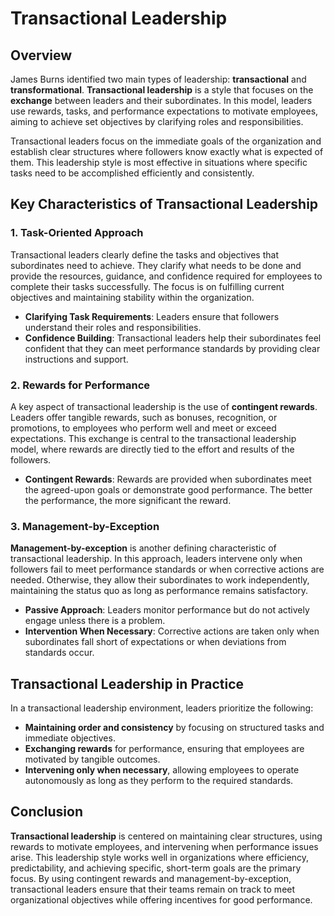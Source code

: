 

# Transactional Leadership

## Overview

James Burns identified two main types of leadership: **transactional** and **transformational**. **Transactional leadership** is a style that focuses on the **exchange** between leaders and their subordinates. In this model, leaders use rewards, tasks, and performance expectations to motivate employees, aiming to achieve set objectives by clarifying roles and responsibilities.

Transactional leaders focus on the immediate goals of the organization and establish clear structures where followers know exactly what is expected of them. This leadership style is most effective in situations where specific tasks need to be accomplished efficiently and consistently.

## Key Characteristics of Transactional Leadership

### 1. **Task-Oriented Approach**

Transactional leaders clearly define the tasks and objectives that subordinates need to achieve. They clarify what needs to be done and provide the resources, guidance, and confidence required for employees to complete their tasks successfully. The focus is on fulfilling current objectives and maintaining stability within the organization.

- **Clarifying Task Requirements**: Leaders ensure that followers understand their roles and responsibilities.
- **Confidence Building**: Transactional leaders help their subordinates feel confident that they can meet performance standards by providing clear instructions and support.

### 2. **Rewards for Performance**

A key aspect of transactional leadership is the use of **contingent rewards**. Leaders offer tangible rewards, such as bonuses, recognition, or promotions, to employees who perform well and meet or exceed expectations. This exchange is central to the transactional leadership model, where rewards are directly tied to the effort and results of the followers.

- **Contingent Rewards**: Rewards are provided when subordinates meet the agreed-upon goals or demonstrate good performance. The better the performance, the more significant the reward.

### 3. **Management-by-Exception**

**Management-by-exception** is another defining characteristic of transactional leadership. In this approach, leaders intervene only when followers fail to meet performance standards or when corrective actions are needed. Otherwise, they allow their subordinates to work independently, maintaining the status quo as long as performance remains satisfactory.

- **Passive Approach**: Leaders monitor performance but do not actively engage unless there is a problem.
- **Intervention When Necessary**: Corrective actions are taken only when subordinates fall short of expectations or when deviations from standards occur.

## Transactional Leadership in Practice

In a transactional leadership environment, leaders prioritize the following:
- **Maintaining order and consistency** by focusing on structured tasks and immediate objectives.
- **Exchanging rewards** for performance, ensuring that employees are motivated by tangible outcomes.
- **Intervening only when necessary**, allowing employees to operate autonomously as long as they perform to the required standards.

## Conclusion

**Transactional leadership** is centered on maintaining clear structures, using rewards to motivate employees, and intervening when performance issues arise. This leadership style works well in organizations where efficiency, predictability, and achieving specific, short-term goals are the primary focus. By using contingent rewards and management-by-exception, transactional leaders ensure that their teams remain on track to meet organizational objectives while offering incentives for good performance.


